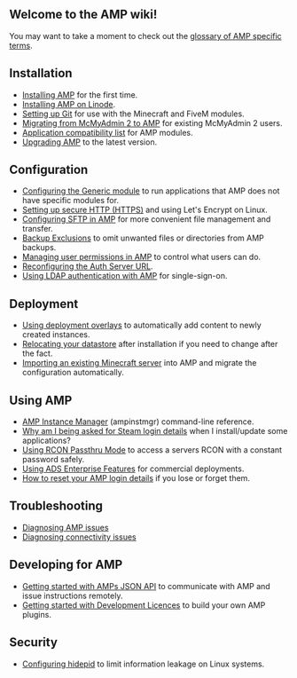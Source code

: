 Welcome to the AMP wiki!
---

You may want to take a moment to check out the [glossary of AMP specific terms](AMP-specific-initialisms-and-acronyms).

Installation
---

 * [Installing AMP](https://cubecoders.com/AMPInstall) for the first time.
 * [Installing AMP on Linode](https://github.com/CubeCoders/AMP/wiki/Installing-AMP-on-Linode).
 * [Setting up Git](AMP-Dependencies---Git) for use with the Minecraft and FiveM modules.
 * [Migrating from McMyAdmin 2 to AMP](Migrating-from-McMyAdmin-2-to-AMP) for existing McMyAdmin 2 users.
 * [Application compatibility list](Supported-Applications-Compatibility) for AMP modules.
 * [Upgrading AMP](How-to-update-AMP-to-the-latest-version) to the latest version.

Configuration
---
 * [Configuring the Generic module](Configuring-the-'Generic'-AMP-module) to run applications that AMP does not have specific modules for.
 * [Setting up secure HTTP (HTTPS)](Setting-up-secure-HTTP-with-AMP) and using Let's Encrypt on Linux.
 * [Configuring SFTP in AMP](Configuring-SFTP-in-AMP) for more convenient file management and transfer.
 * [Backup Exclusions](Backup-Exclusions) to omit unwanted files or directories from AMP backups.
 * [Managing user permissions in AMP](Managing-user-permissions-in-AMP) to control what users can do.
 * [Reconfiguring the Auth Server URL](Reconfiguring-the-Auth-Server-URL).
 * [Using LDAP authentication with AMP](Using-LDAP-authentication-with-AMP) for single-sign-on.

Deployment
---
 * [Using deployment overlays](AMP-Deployment-Overlays) to automatically add content to newly created instances.
 * [Relocating your datastore](Relocating-the-AMP-Datastore) after installation if you need to change after the fact.
 * [Importing an existing Minecraft server](How-to-import-an-existing-Minecraft-server-into-AMP) into AMP and migrate the configuration automatically.

Using AMP
---

 * [AMP Instance Manager](AMP-Instance-Manager-command-line-reference) (ampinstmgr) command-line reference.
 * [Why am I being asked for Steam login details](Why-is-AMP-asking-for-my-Steam-login-details%3F) when I install/update some applications?
 * [Using RCON Passthru Mode](Using-RCON-Passthru-mode-to-access-RCON-with-a-static-password) to access a servers RCON with a constant password safely.
 * [Using ADS Enterprise Features](Using-ADS-Enterprise-Features) for commercial deployments.
 * [How to reset your AMP login details](How-to-reset-your-AMP-login-details) if you lose or forget them.

Troubleshooting
---

 * [Diagnosing AMP issues](Diagnosing-AMP-issues)
 * [Diagnosing connectivity issues](Diagnosing-Connectivity-Issues)

Developing for AMP
---

 * [Getting started with AMPs JSON API](https://github.com/CubeCoders/AMP/wiki/Developers:-How-do-I-start-working-with-AMP's-API%3F) to communicate with AMP and issue instructions remotely.
 * [Getting started with Development Licences](Getting-started-with-AMP-developer-licences) to build your own AMP plugins.

Security
---

 * [Configuring hidepid](Configuring-'hidepid'-for-Linux-systems) to limit information leakage on Linux systems.